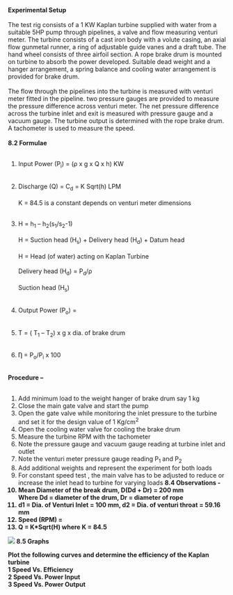 <b>Experimental Setup</b><br><br>
The test rig consists of a 1 KW Kaplan turbine supplied with water from a suitable 5HP pump through pipelines, a valve and flow measuring venturi meter. The turbine consists of a cast iron body with a volute casing, an axial flow gunmetal runner, a ring of adjustable guide vanes and a draft tube. The hand wheel consists of three airfoil section. A rope brake drum is mounted on turbine to absorb the power developed. Suitable dead weight and a hanger arrangement, a spring balance and cooling water arrangement is provided for brake drum.<br><br>
The flow through the pipelines into the turbine is measured with venturi meter fitted in the pipeline. two pressure gauges are provided to measure the pressure difference across venturi meter. The net pressure difference across the turbine inlet and exit is measured with pressure gauge and a vacuum gauge. The turbine output is determined with the rope brake drum. A tachometer is used to measure the speed.<br><br>
<b>8.2	Formulae </b><br><br>
1.	Input Power (P<sub>i</sub>) = (ρ x g x Q x h) KW<br><br>

2.	Discharge (Q) = C<sub>d</sub> = K Sqrt(h)  LPM<br><br>
K = 84.5 is a constant depends on venturi meter dimensions<br><br>

3.	H = h<sub>1</sub> – h<sub>2</sub>(s<sub>1</sub>/s<sub>2</sub>-1)<br><br>
H = Suction head (H<sub>s</sub>) + Delivery head (H<sub>d</sub>) + Datum head<br><br>
 H = Head (of water) acting on Kaplan Turbine<br><br>
 Delivery head (H<sub>d</sub>) = P<sub>d</sub>/ρ<br><br>
Suction head (H<sub>s</sub>)<br><br>
4.	Output Power (P<sub>o</sub>) = <br><br>
5.	T = ( T<sub>1</sub> – T<sub>2</sub>) x g x dia. of brake drum<br><br>

6.	Ƞ = P<sub>o</sub>/P<sub>i</sub> x 100<br><br>


<b>Procedure – </b><br><br>
1.	Add minimum load to the weight hanger of brake drum say 1 kg
2.	Close the main gate valve and start the pump
3.	Open the gate valve while monitoring the inlet pressure to the turbine and set it for the design value of 1 Kg/cm<sup>2</sup>
4.	Open the cooling water valve for cooling the brake drum
5.	Measure the turbine RPM with the tachometer
6.	Note the pressure gauge and vacuum gauge reading at turbine inlet and outlet
7.	Note the venturi meter pressure gauge reading P<sub>1</sub> and P<sub>2</sub>
8.	Add additional weights and represent the experiment for both loads
9.	For constant speed test , the main valve has to be adjusted to reduce or increase the inlet head to turbine for varying loads
<b>8.4	Observations -<b><br>
1.	Mean Diameter of the break drum, D(Dd + Dr) = 200 mm<br>
Where Dd = diameter of the drum, Dr = diameter of rope<br>
2.	d1 = Dia. of Venturi Inlet = 100 mm, d2 = Dia. of venturi throat = 59.16 mm<br>
3.	Speed (RPM) = <br>
4.	Q = K*Sqrt(H) where K = 84.5<br>
<image src="images/image7.png">
<b>8.5	Graphs</b><br>

Plot the following curves and determine the efficiency of the Kaplan turbine<br>
1 Speed Vs. Efficiency <br>
2 Speed Vs. Power Input<br>
3 Speed Vs. Power Output<br>
